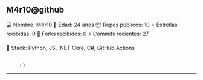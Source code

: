  
M4r10@github
--------------------------
💻 Nombre: M4r10 
🎂 Edad: 24 años 
📦 Repos públicos: 10 
⭐ Estrellas recibidas: 0 
🍴 Forks recibidos: 0 
⚡ Commits recientes: 27 

🧠 Stack: Python, JS, .NET Core, C#, GitHub Actions 

<pre>           
    :)
</pre>

--------------------------
